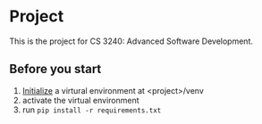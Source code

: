 # Project
This is the project for CS 3240: Advanced Software Development.

## Before you start
1. [Initialize](https://docs.python.org/3/library/venv.html) a virtural environment at \<project\>/venv
2. activate the virtual environment
3. run `pip install -r requirements.txt`

